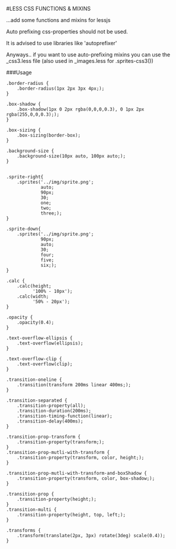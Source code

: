 #LESS CSS FUNCTIONS & MIXINS

...add some functions and mixins for lessjs

Auto prefixing css-properties should not be used.

It is advised to use libraries like 'autoprefixer'

Anyways.. if you want to use auto-prefixing mixins you can use the _css3.less file (also used in _images.less for .sprites-css3())

###Usage


    .border-radius {
        .border-radius(1px 2px 3px 4px;);
    }

    .box-shadow {
        .box-shadow(1px 0 2px rgba(0,0,0,0.3), 0 1px 2px rgba(255,0,0,0.3););
    }

    .box-sizing {
        .box-sizing(border-box);
    }

    .background-size {
        .background-size(10px auto, 100px auto;);
    }


    .sprite-right{
        .sprites('../img/sprite.png';
                 auto;
                 90px;
                 30;
                 one;
                 two;
                 three;);
    }

    .sprite-down{
        .sprites('../img/sprite.png';
                 90px;
                 auto;
                 30;
                 four;
                 five;
                 six;);
    }

    .calc {
        .calc(height;
              '100% - 10px');
        .calc(width;
              '50% - 20px');
    }

    .opacity {
        .opacity(0.4);
    }

    .text-overflow-ellipsis {
        .text-overflow(ellipsis);
    }

    .text-overflow-clip {
        .text-overflow(clip);
    }

    .transition-oneline {
        .transition(transform 200ms linear 400ms;);
    }

    .transition-separated {
        .transition-property(all);
        .transition-duration(200ms);
        .transition-timing-function(linear);
        .transition-delay(400ms);
    }

    .transition-prop-transform {
        .transition-property(transform;);
    }
    .transition-prop-mutli-with-transform {
        .transition-property(transform, color, height;);
    }

    .transition-prop-mutli-with-transform-and-boxShadow {
        .transition-property(transform, color, box-shadow;);
    }

    .transition-prop {
        .transition-property(height;);
    }
    .transition-multi {
        .transition-property(height, top, left;);
    }

    .transforms {
        .transform(translate(2px, 3px) rotate(3deg) scale(0.4));
    }

